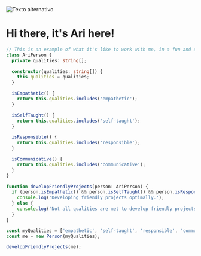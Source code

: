 
<div style="border-radius:50%;">
    <img src="https://img.freepik.com/foto-gratis/bodegon-mesa-oficina_23-2148111403.jpg?size=626&ext=jpg&ga=GA1.1.2115290357.1698422652&semt=sph" alt="Texto alternativo">
</div>

# Hi there, it's Ari here!


```typescript
// This is an example of what it's like to work with me, in a fun and enjoyable way!
class AriPerson {
  private qualities: string[];

  constructor(qualities: string[]) {
    this.qualities = qualities;
  }

  isEmpathetic() {
    return this.qualities.includes('empathetic');
  }

  isSelfTaught() {
    return this.qualities.includes('self-taught');
  }

  isResponsible() {
    return this.qualities.includes('responsible');
  }

  isCommunicative() {
    return this.qualities.includes('communicative');
  }
}

function developFriendlyProjects(person: AriPerson) {
  if (person.isEmpathetic() && person.isSelfTaught() && person.isResponsible() && person.isCommunicative()) {
    console.log('Developing friendly projects optimally.');
  } else {
    console.log('Not all qualities are met to develop friendly projects optimally.');
  }
}

const myQualities = ['empathetic', 'self-taught', 'responsible', 'communicative'];
const me = new Person(myQualities);

developFriendlyProjects(me);

```

